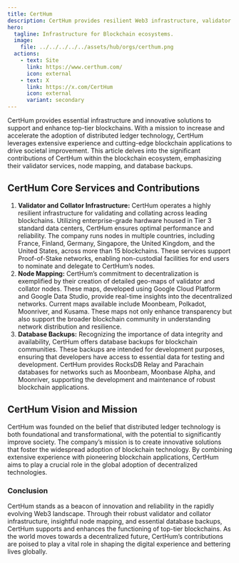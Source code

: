 ```yaml
---
title: CertHum
description: CertHum provides resilient Web3 infrastructure, validator services, node mapping, and database backups for top-tier blockchains globally.
hero:
  tagline: Infrastructure for Blockchain ecosystems.
  image: 
    file: ../../../../../assets/hub/orgs/certhum.png
  actions:
    - text: Site
      link: https://www.certhum.com/
      icon: external
    - text: X
      link: https://x.com/CertHum
      icon: external
      variant: secondary
---
```


CertHum provides essential infrastructure and innovative solutions to support and enhance top-tier blockchains. With a mission to increase and accelerate the adoption of distributed ledger technology, CertHum leverages extensive experience and cutting-edge blockchain applications to drive societal improvement. This article delves into the significant contributions of CertHum within the blockchain ecosystem, emphasizing their validator services, node mapping, and database backups.

## CertHum Core Services and Contributions
1. **Validator and Collator Infrastructure:** CertHum operates a highly resilient infrastructure for validating and collating across leading blockchains. Utilizing enterprise-grade hardware housed in Tier 3 standard data centers, CertHum ensures optimal performance and reliability. The company runs nodes in multiple countries, including France, Finland, Germany, Singapore, the United Kingdom, and the United States, across more than 15 blockchains. These services support Proof-of-Stake networks, enabling non-custodial facilities for end users to nominate and delegate to CertHum’s nodes.
2. **Node Mapping:** CertHum’s commitment to decentralization is exemplified by their creation of detailed geo-maps of validator and collator nodes. These maps, developed using Google Cloud Platform and Google Data Studio, provide real-time insights into the decentralized networks. Current maps available include Moonbeam, Polkadot, Moonriver, and Kusama. These maps not only enhance transparency but also support the broader blockchain community in understanding network distribution and resilience.
3. **Database Backups:** Recognizing the importance of data integrity and availability, CertHum offers database backups for blockchain communities. These backups are intended for development purposes, ensuring that developers have access to essential data for testing and development. CertHum provides RocksDB Relay and Parachain databases for networks such as Moonbeam, Moonbase Alpha, and Moonriver, supporting the development and maintenance of robust blockchain applications.

## CertHum Vision and Mission
CertHum was founded on the belief that distributed ledger technology is both foundational and transformational, with the potential to significantly improve society. The company’s mission is to create innovative solutions that foster the widespread adoption of blockchain technology. By combining extensive experience with pioneering blockchain applications, CertHum aims to play a crucial role in the global adoption of decentralized technologies.

### Conclusion
CertHum stands as a beacon of innovation and reliability in the rapidly evolving Web3 landscape. Through their robust validator and collator infrastructure, insightful node mapping, and essential database backups, CertHum supports and enhances the functioning of top-tier blockchains. As the world moves towards a decentralized future, CertHum’s contributions are poised to play a vital role in shaping the digital experience and bettering lives globally.
